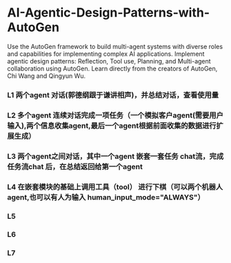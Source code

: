 # AI-Agentic-Design-Patterns-with-AutoGen
Use the AutoGen framework to build multi-agent systems with diverse roles and capabilities for implementing complex AI applications.  Implement agentic design patterns: Reflection, Tool use, Planning, and Multi-agent collaboration using AutoGen.  Learn directly from the creators of AutoGen, Chi Wang and Qingyun Wu.

### L1 两个agent 对话(郭德纲跟于谦讲相声)，并总结对话，查看使用量
### L2 多个agent 连续对话完成一项任务（一个模拟客户agent(需要用户输入),两个信息收集agent,最后一个agent根据前面收集的数据进行扩展生成）
### L3  两个agent之间对话，其中一个agent 嵌套一套任务 chat流，完成任务流chat 后，在总结返回给第一个agent
### L4  在嵌套模块的基础上调用工具（tool） 进行下棋（可以两个机器人agent,也可以有人为输入 human_input_mode="ALWAYS"）
### L5  
### L6
### L7    

